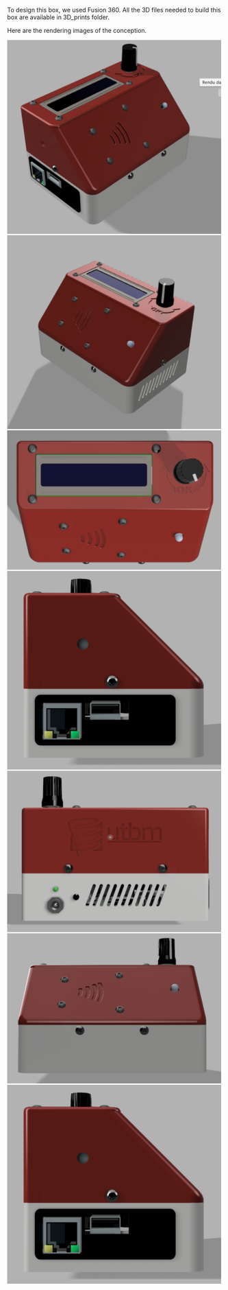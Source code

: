 To design this box, we used Fusion 360. All the 3D files needed to build this box are available in 3D_prints folder.

Here are the rendering images of the conception. 

<img src="../img/side2.png" width="500px">

<img src="../img/side1.png" width="500px">

<img src="../img/top.png" width="500px">

<img src="../img/USB_Ethernet.png" width="500px">

<img src="../img/back.png" width="500px">

<img src="../img/Front.png" width="500px">

<img src="../img/USB_Ethernet.png" width="500px">